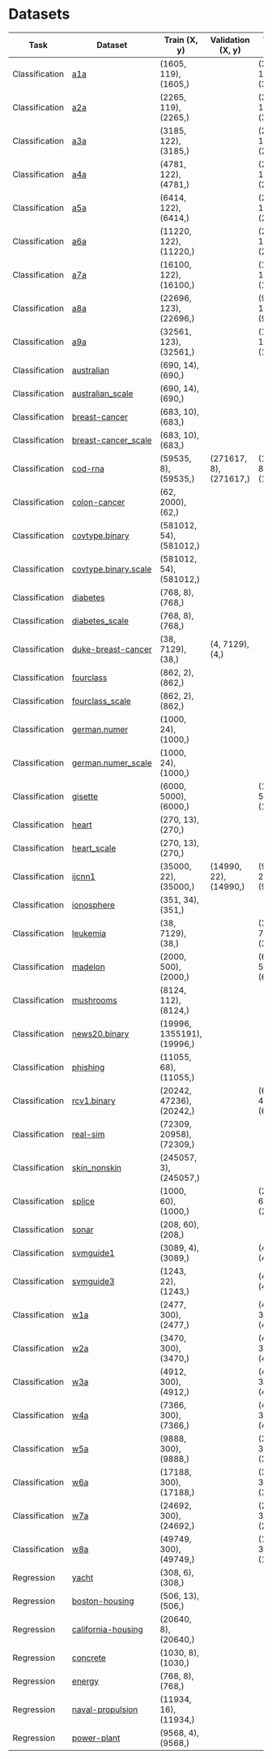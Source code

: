 # Datasets

| Task           | Dataset                                                                                                                            | Train (X, y)               | Validation (X, y)          | Test (X, y)                | Total size |
| -              | -                                                                                                                                  | -                          | -                          | -                          | -          |
| Classification | [a1a](https://www.csie.ntu.edu.tw/~cjlin/libsvmtools/datasets/binary.html#a1a)                                                     | (1605, 119), (1605,)       |                            | (30956, 123), (30956,)     |   2MiB     |
| Classification | [a2a](https://www.csie.ntu.edu.tw/~cjlin/libsvmtools/datasets/binary.html#a2a)                                                     | (2265, 119), (2265,)       |                            | (30296, 123), (30296,)     |   2MiB     |
| Classification | [a3a](https://www.csie.ntu.edu.tw/~cjlin/libsvmtools/datasets/binary.html#a3a)                                                     | (3185, 122), (3185,)       |                            | (29376, 123), (29376,)     |   2MiB     |
| Classification | [a4a](https://www.csie.ntu.edu.tw/~cjlin/libsvmtools/datasets/binary.html#a4a)                                                     | (4781, 122), (4781,)       |                            | (27780, 123), (27780,)     |   2MiB     |
| Classification | [a5a](https://www.csie.ntu.edu.tw/~cjlin/libsvmtools/datasets/binary.html#a5a)                                                     | (6414, 122), (6414,)       |                            | (26147, 123), (26147,)     |   2MiB     |
| Classification | [a6a](https://www.csie.ntu.edu.tw/~cjlin/libsvmtools/datasets/binary.html#a6a)                                                     | (11220, 122), (11220,)     |                            | (21341, 123), (21341,)     |   2MiB     |
| Classification | [a7a](https://www.csie.ntu.edu.tw/~cjlin/libsvmtools/datasets/binary.html#a7a)                                                     | (16100, 122), (16100,)     |                            | (16461, 123), (16461,)     |   2MiB     |
| Classification | [a8a](https://www.csie.ntu.edu.tw/~cjlin/libsvmtools/datasets/binary.html#a8a)                                                     | (22696, 123), (22696,)     |                            | (9865, 122), (9865,)       |   2MiB     |
| Classification | [a9a](https://www.csie.ntu.edu.tw/~cjlin/libsvmtools/datasets/binary.html#a9a)                                                     | (32561, 123), (32561,)     |                            | (16281, 122), (16281,)     |   3MiB     |
| Classification | [australian](https://www.csie.ntu.edu.tw/~cjlin/libsvmtools/datasets/binary.html#australian)                                       | (690, 14), (690,)          |                            |                            | 113KiB     |
| Classification | [australian_scale](https://www.csie.ntu.edu.tw/~cjlin/libsvmtools/datasets/binary.html#australian)                                 | (690, 14), (690,)          |                            |                            |  69KiB     |
| Classification | [breast-cancer](https://www.csie.ntu.edu.tw/~cjlin/libsvmtools/datasets/binary.html#breast-cancer)                                 | (683, 10), (683,)          |                            |                            |  85KiB     |
| Classification | [breast-cancer_scale](https://www.csie.ntu.edu.tw/~cjlin/libsvmtools/datasets/binary.html#breast-cancer)                           | (683, 10), (683,)          |                            |                            |  85KiB     |
| Classification | [cod-rna](https://www.csie.ntu.edu.tw/~cjlin/libsvmtools/datasets/binary.html#cod-rna)                                             | (59535, 8), (59535,)       | (271617, 8), (271617,)     | (157413, 8), (157413,)     |  37MiB     |
| Classification | [colon-cancer](https://www.csie.ntu.edu.tw/~cjlin/libsvmtools/datasets/binary.html#colon-cancer)                                   | (62, 2000), (62,)          |                            |                            |   2MiB     |
| Classification | [covtype.binary](https://www.csie.ntu.edu.tw/~cjlin/libsvmtools/datasets/binary.html#covtype.binary)                               | (581012, 54), (581012,)    |                            |                            |  86MiB     |
| Classification | [covtype.binary.scale](https://www.csie.ntu.edu.tw/~cjlin/libsvmtools/datasets/binary.html#covtype.binary)                         | (581012, 54), (581012,)    |                            |                            |  68MiB     |
| Classification | [diabetes](https://www.csie.ntu.edu.tw/~cjlin/libsvmtools/datasets/binary.html#diabetes)                                           | (768, 8), (768,)           |                            |                            |  74KiB     |
| Classification | [diabetes_scale](https://www.csie.ntu.edu.tw/~cjlin/libsvmtools/datasets/binary.html#diabetes)                                     | (768, 8), (768,)           |                            |                            |  67KiB     |
| Classification | [duke-breast-cancer](https://www.csie.ntu.edu.tw/~cjlin/libsvmtools/datasets/binary.html#duke%20breast-cancer)                     | (38, 7129), (38,)          | (4, 7129), (4,)            |                            |   4MiB     |
| Classification | [fourclass](https://www.csie.ntu.edu.tw/~cjlin/libsvmtools/datasets/binary.html#fourclass)                                         | (862, 2), (862,)           |                            |                            |  24KiB     |
| Classification | [fourclass_scale](https://www.csie.ntu.edu.tw/~cjlin/libsvmtools/datasets/binary.html#fourclass)                                   | (862, 2), (862,)           |                            |                            |  23KiB     |
| Classification | [german.numer](https://www.csie.ntu.edu.tw/~cjlin/libsvmtools/datasets/binary.html#german.numer)                                   | (1000, 24), (1000,)        |                            |                            | 279KiB     |
| Classification | [german.numer_scale](https://www.csie.ntu.edu.tw/~cjlin/libsvmtools/datasets/binary.html#german.numer)                             | (1000, 24), (1000,)        |                            |                            | 162KiB     |
| Classification | [gisette](https://www.csie.ntu.edu.tw/~cjlin/libsvmtools/datasets/binary.html#gisette)                                             | (6000, 5000), (6000,)      |                            | (1000, 5000), (1000,)      | 283MiB     |
| Classification | [heart](https://www.csie.ntu.edu.tw/~cjlin/libsvmtools/datasets/binary.html#heart)                                                 | (270, 13), (270,)          |                            |                            |  42KiB     |
| Classification | [heart_scale](https://www.csie.ntu.edu.tw/~cjlin/libsvmtools/datasets/binary.html#heart)                                           | (270, 13), (270,)          |                            |                            |  27KiB     |
| Classification | [ijcnn1](https://www.csie.ntu.edu.tw/~cjlin/libsvmtools/datasets/binary.html#ijcnn1)                                               | (35000, 22), (35000,)      | (14990, 22), (14990,)      | (91701, 22), (91701,)      |  21MiB     |
| Classification | [ionosphere](https://www.csie.ntu.edu.tw/~cjlin/libsvmtools/datasets/binary.html#ionosphere)                                       | (351, 34), (351,)          |                            |                            | 100KiB     |
| Classification | [leukemia](https://www.csie.ntu.edu.tw/~cjlin/libsvmtools/datasets/binary.html#leukemia)                                           | (38, 7129), (38,)          |                            | (34, 7129), (34,)          |   7MiB     |
| Classification | [madelon](https://www.csie.ntu.edu.tw/~cjlin/libsvmtools/datasets/binary.html#madelon)                                             | (2000, 500), (2000,)       |                            | (600, 500), (600,)         |  10MiB     |
| Classification | [mushrooms](https://www.csie.ntu.edu.tw/~cjlin/libsvmtools/datasets/binary.html#mushrooms)                                         | (8124, 112), (8124,)       |                            |                            | 859KiB     |
| Classification | [news20.binary](https://www.csie.ntu.edu.tw/~cjlin/libsvmtools/datasets/binary.html#news20.binary)                                 | (19996, 1355191), (19996,) |                            |                            | 134MiB     |
| Classification | [phishing](https://www.csie.ntu.edu.tw/~cjlin/libsvmtools/datasets/binary.html#phishing)                                           | (11055, 68), (11055,)      |                            |                            |   3MiB     |
| Classification | [rcv1.binary](https://www.csie.ntu.edu.tw/~cjlin/libsvmtools/datasets/binary.html#rcv1.binary)                                     | (20242, 47236), (20242,)   |                            | (677399, 47236), (677399,) |   1GiB     |
| Classification | [real-sim](https://www.csie.ntu.edu.tw/~cjlin/libsvmtools/datasets/binary.html#real-sim)                                           | (72309, 20958), (72309,)   |                            |                            |  86MiB     |
| Classification | [skin_nonskin](https://www.csie.ntu.edu.tw/~cjlin/libsvmtools/datasets/binary.html#skin_nonskin)                                   | (245057, 3), (245057,)     |                            |                            |   4MiB     |
| Classification | [splice](https://www.csie.ntu.edu.tw/~cjlin/libsvmtools/datasets/binary.html#splice)                                               | (1000, 60), (1000,)        |                            | (2175, 60), (2175,)        |   2MiB     |
| Classification | [sonar](https://www.csie.ntu.edu.tw/~cjlin/libsvmtools/datasets/binary.html#sonar)                                                 | (208, 60), (208,)          |                            |                            | 152KiB     |
| Classification | [svmguide1](https://www.csie.ntu.edu.tw/~cjlin/libsvmtools/datasets/binary.html#svmguide1)                                         | (3089, 4), (3089,)         |                            | (4000, 4), (4000,)         | 432KiB     |
| Classification | [svmguide3](https://www.csie.ntu.edu.tw/~cjlin/libsvmtools/datasets/binary.html#svmguide3)                                         | (1243, 22), (1243,)        |                            | (41, 22), (41,)            | 308KiB     |
| Classification | [w1a](https://www.csie.ntu.edu.tw/~cjlin/libsvmtools/datasets/binary.html#w1a)                                                     | (2477, 300), (2477,)       |                            | (47272, 300), (47272,)     |   3MiB     |
| Classification | [w2a](https://www.csie.ntu.edu.tw/~cjlin/libsvmtools/datasets/binary.html#w2a)                                                     | (3470, 300), (3470,)       |                            | (46279, 300), (46279,)     |   3MiB     |
| Classification | [w3a](https://www.csie.ntu.edu.tw/~cjlin/libsvmtools/datasets/binary.html#w3a)                                                     | (4912, 300), (4912,)       |                            | (44837, 300), (44837,)     |   3MiB     |
| Classification | [w4a](https://www.csie.ntu.edu.tw/~cjlin/libsvmtools/datasets/binary.html#w4a)                                                     | (7366, 300), (7366,)       |                            | (42383, 300), (42383,)     |   3MiB     |
| Classification | [w5a](https://www.csie.ntu.edu.tw/~cjlin/libsvmtools/datasets/binary.html#w5a)                                                     | (9888, 300), (9888,)       |                            | (39861, 300), (39861,)     |   3MiB     |
| Classification | [w6a](https://www.csie.ntu.edu.tw/~cjlin/libsvmtools/datasets/binary.html#w6a)                                                     | (17188, 300), (17188,)     |                            | (32561, 300), (32561,)     |   3MiB     |
| Classification | [w7a](https://www.csie.ntu.edu.tw/~cjlin/libsvmtools/datasets/binary.html#w7a)                                                     | (24692, 300), (24692,)     |                            | (25057, 300), (25057,)     |   3MiB     |
| Classification | [w8a](https://www.csie.ntu.edu.tw/~cjlin/libsvmtools/datasets/binary.html#w8a)                                                     | (49749, 300), (49749,)     |                            | (14951, 300), (14951,)     |   4MiB     |
| Regression     | [yacht](https://archive.ics.uci.edu/ml/datasets/Yacht+Hydrodynamics)                                                               | (308, 6), (308,)           |                            |                            |  11KiB     |
| Regression     | [boston-housing](https://scikit-learn.org/stable/modules/generated/sklearn.datasets.load_boston.html)                              | (506, 13), (506,)          |                            |                            |   0B       |
| Regression     | [california-housing](https://scikit-learn.org/stable/modules/generated/sklearn.datasets.fetch_california_housing.html)             | (20640, 8), (20640,)       |                            |                            |   0B       |
| Regression     | [concrete](https://archive.ics.uci.edu/ml/datasets/Concrete+Compressive+Strength)                                                  | (1030, 8), (1030,)         |                            |                            | 122KiB     |
| Regression     | [energy](https://archive.ics.uci.edu/ml/datasets/Energy+efficiency)                                                                | (768, 8), (768,)           |                            |                            |  74KiB     |
| Regression     | [naval-propulsion](https://archive.ics.uci.edu/ml/datasets/Condition+Based+Maintenance+of+Naval+Propulsion+Plants)                 | (11934, 16), (11934,)      |                            |                            |   3MiB     |
| Regression     | [power-plant](https://archive.ics.uci.edu/ml/datasets/Combined+Cycle+Power+Plant)                                                  | (9568, 4), (9568,)         |                            |                            |   4MiB     |
